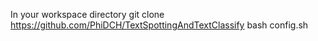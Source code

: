 In your workspace directory
git clone https://github.com/PhiDCH/TextSpottingAndTextClassify
bash config.sh
